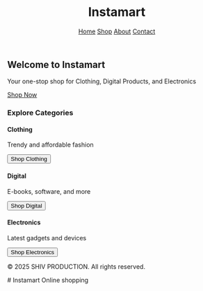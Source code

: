 <!DOCTYPE html><html lang="en">
<head>
  <meta charset="UTF-8" />
  <meta name="viewport" content="width=device-width, initial-scale=1.0" />
  <title>Instamart - SHIV PRODUCTION</title>
  <script src="https://cdn.tailwindcss.com"></script>
</head>
<body class="bg-gray-50 text-gray-900">
  <!-- Navbar -->
  <header class="bg-white shadow-md sticky top-0 z-50">
    <div class="container mx-auto px-4 py-4 flex justify-between items-center">
      <h1 class="text-2xl font-bold">Instamart</h1>
      <nav class="space-x-6">
        <a href="#home" class="hover:text-blue-600">Home</a>
        <a href="#shop" class="hover:text-blue-600">Shop</a>
        <a href="#about" class="hover:text-blue-600">About</a>
        <a href="#contact" class="hover:text-blue-600">Contact</a>
      </nav>
    </div>
  </header>  <!-- Hero Section -->  <section id="home" class="bg-blue-100 py-20 text-center">
    <h2 class="text-4xl font-bold mb-4">Welcome to Instamart</h2>
    <p class="text-lg mb-6">Your one-stop shop for Clothing, Digital Products, and Electronics</p>
    <a href="#shop" class="bg-blue-600 text-white px-6 py-3 rounded-lg hover:bg-blue-700">Shop Now</a>
  </section>  <!-- Product Categories -->  <section id="shop" class="py-16 container mx-auto px-4">
    <h3 class="text-3xl font-semibold text-center mb-10">Explore Categories</h3>
    <div class="grid md:grid-cols-3 gap-8">
      <!-- Clothing -->
      <div class="bg-white rounded-xl shadow-md p-6 text-center">
        <h4 class="text-xl font-bold mb-2">Clothing</h4>
        <p class="mb-4">Trendy and affordable fashion</p>
        <button class="bg-blue-600 text-white px-4 py-2 rounded hover:bg-blue-700">Shop Clothing</button>
      </div><!-- Digital Products -->
  <div class="bg-white rounded-xl shadow-md p-6 text-center">
    <h4 class="text-xl font-bold mb-2">Digital</h4>
    <p class="mb-4">E-books, software, and more</p>
    <button class="bg-blue-600 text-white px-4 py-2 rounded hover:bg-blue-700">Shop Digital</button>
  </div>

  <!-- Electronics -->
  <div class="bg-white rounded-xl shadow-md p-6 text-center">
    <h4 class="text-xl font-bold mb-2">Electronics</h4>
    <p class="mb-4">Latest gadgets and devices</p>
    <button class="bg-blue-600 text-white px-4 py-2 rounded hover:bg-blue-700">Shop Electronics</button>
  </div>
</div>

  </section>  <!-- Footer -->  <footer class="bg-gray-800 text-white py-6 mt-16">
    <div class="container mx-auto px-4 text-center">
      <p>&copy; 2025 SHIV PRODUCTION. All rights reserved.</p>
    </div>
  </footer>
</body>
</html># Instamart
Online shopping 
